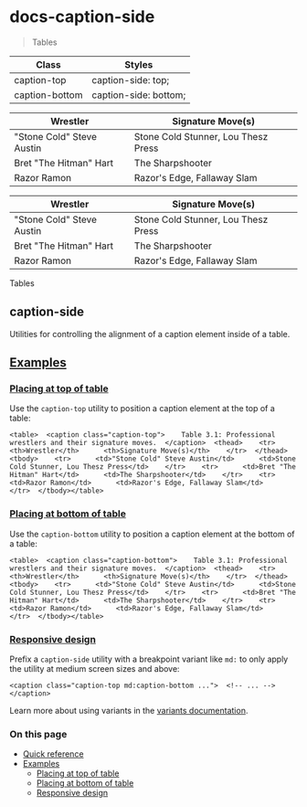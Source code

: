 # docs-caption-side

> Tables

| Class          | Styles                |
| -------------- | --------------------- |
| caption-top    | caption-side: top;    |
| caption-bottom | caption-side: bottom; |

| Wrestler                  | Signature Move(s)                   |
| ------------------------- | ----------------------------------- |
| "Stone Cold" Steve Austin | Stone Cold Stunner, Lou Thesz Press |
| Bret "The Hitman" Hart    | The Sharpshooter                    |
| Razor Ramon               | Razor's Edge, Fallaway Slam         |

| Wrestler                  | Signature Move(s)                   |
| ------------------------- | ----------------------------------- |
| "Stone Cold" Steve Austin | Stone Cold Stunner, Lou Thesz Press |
| Bret "The Hitman" Hart    | The Sharpshooter                    |
| Razor Ramon               | Razor's Edge, Fallaway Slam         |

Tables

## caption-side

Utilities for controlling the alignment of a caption element inside of a table.

## [Examples](#examples)

### [Placing at top of table](#placing-at-top-of-table)

Use the `caption-top` utility to position a caption element at the top of a table:

    <table>  <caption class="caption-top">    Table 3.1: Professional wrestlers and their signature moves.  </caption>  <thead>    <tr>      <th>Wrestler</th>      <th>Signature Move(s)</th>    </tr>  </thead>  <tbody>    <tr>      <td>"Stone Cold" Steve Austin</td>      <td>Stone Cold Stunner, Lou Thesz Press</td>    </tr>    <tr>      <td>Bret "The Hitman" Hart</td>      <td>The Sharpshooter</td>    </tr>    <tr>      <td>Razor Ramon</td>      <td>Razor's Edge, Fallaway Slam</td>    </tr>  </tbody></table>

### [Placing at bottom of table](#placing-at-bottom-of-table)

Use the `caption-bottom` utility to position a caption element at the bottom of a table:

    <table>  <caption class="caption-bottom">    Table 3.1: Professional wrestlers and their signature moves.  </caption>  <thead>    <tr>      <th>Wrestler</th>      <th>Signature Move(s)</th>    </tr>  </thead>  <tbody>    <tr>      <td>"Stone Cold" Steve Austin</td>      <td>Stone Cold Stunner, Lou Thesz Press</td>    </tr>    <tr>      <td>Bret "The Hitman" Hart</td>      <td>The Sharpshooter</td>    </tr>    <tr>      <td>Razor Ramon</td>      <td>Razor's Edge, Fallaway Slam</td>    </tr>  </tbody></table>

### [Responsive design](#responsive-design)

Prefix a `caption-side` utility with a breakpoint variant like `md:` to only apply the utility at medium screen sizes and above:

    <caption class="caption-top md:caption-bottom ...">  <!-- ... --></caption>

Learn more about using variants in the [variants documentation](/docs/hover-focus-and-other-states).

### On this page

*   [Quick reference](#quick-reference)
*   [Examples](#examples)
    *   [Placing at top of table](#placing-at-top-of-table)
    *   [Placing at bottom of table](#placing-at-bottom-of-table)
    *   [Responsive design](#responsive-design)
